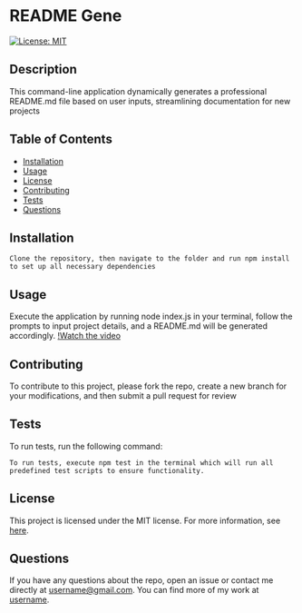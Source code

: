 # README Gene

[![License: MIT](https://img.shields.io/badge/License-MIT-yellow.svg)](https://opensource.org/licenses/MIT)

## Description

This command-line application dynamically generates a professional README.md file based on user inputs, streamlining documentation for new projects

## Table of Contents

- [Installation](#installation)
- [Usage](#usage)
- [License](#license)
- [Contributing](#contributing)
- [Tests](#tests)
- [Questions](#questions)

## Installation

```
Clone the repository, then navigate to the folder and run npm install to set up all necessary dependencies
```

## Usage

Execute the application by running node index.js in your terminal, follow the prompts to input project details, and a README.md will be generated accordingly.
[!Watch the video](https://drive.google.com/file/d/16L2fgmx4yU0SfsSMLZPjZ2aJ6fTjOFiX/view)

## Contributing

To contribute to this project, please fork the repo, create a new branch for your modifications, and then submit a pull request for review

## Tests

To run tests, run the following command:

```
To run tests, execute npm test in the terminal which will run all predefined test scripts to ensure functionality.

```

## License

This project is licensed under the MIT license. For more information, see [here](https://opensource.org/licenses/MIT).

## Questions

If you have any questions about the repo, open an issue or contact me directly at username@gmail.com. You can find more of my work at [username](https://github.com/username/).
